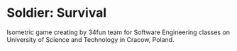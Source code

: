 Soldier: Survival
=================

Isometric game creating by 34fun team for Software Engineering classes on University of Science and Technology in Cracow, Poland.